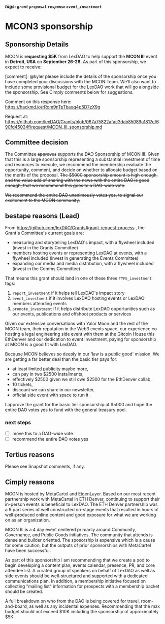 ##### tags: `grant` `proposal` `response` `event_investment`

# MCON3 sponsorship
## Sponsorship Details
MCON is **requesting $5K** from LexDAO to help support the **MCON III** event in **Detroit, USA** on **September 26-28**.  As part of this sponsorship, we expect to receive:

[comment]: @kyler please include the details of the sponsorship once you have completed your discussions with the MCON Team.  We'll also want to include some provisional budget for the LexDAO work that will go alongside the sponsorship.  See Cimply comments below for suggestions.



Comment on this response here: https://hackmd.io/rRom9nTpTbaoq4p5D7zX9g

Request at: https://github.com/lexDAO/Grants/blob/087a75822afac3dab85089a1817cf690fd45034f/request/MCON_III_sponsorship.md

## Committee decision

The Committee ~~approves~~ supports the DAO Sponsorship of MCON III. Given that this is a large sponsorship representing a substantial investment of time and resources to execute, we recommend the membership evaluate the opportunity, comment, and decide on whether to allocate budget based on the merits of the proposal.
~~The $5000 sponsorship amount is high enough, and the value add of sharing with the news with the entire DAO is good enough, that we recommend this goes to a DAO-wide vote.~~

~~We recommend the entire DAO unanimously votes yes, to signal our excitement to the MCON community.~~

## bestape reasons (Lead)

From https://github.com/lexDAO/Grants#grant-request-process , the Grant's Committee's current goals are:

* measuring and storytelling LexDAO's impact, with a flywheel included (invest in the Grants Committee)
* members hosting events or representing LexDAO at events, with a flywheel included (invest in generating the Events Committee)
* expanding our media and media distribution, with a flywheel included (invest in the Comms Committee)

That means this grant should land in one of these three `TYPE_investment` tags:

1. `report_investment` if it helps tell LexDAO's impact story
2. `event_investment` if it involves LexDAO hosting events or LexDAO members attending events
3. `promote_investment` if it helps distribute LexDAO opportunities such as our events, publications and offshoot products or services

Given our extensive conversations with Yalor Moon and the rest of the MCON team, their reputation in the Web3 events space, our experience co-hosting a legal engineering side event with them at the Gitcoin House this EthDenver and our dedication to event investment, paying for sponsorship at MCON is a good fit with LexDAO.

Because MCON believes so deeply in our 'law is a public good' mission, We are getting a far better deal than the basic tier pays for:

* at least limited publicity maybe more,
* can pay in two $2500 installments,
* effectively $2500 given we still owe $2500 for the EthDenver collab,
* 10 tickets, 
* discount we can share in our newsletter,
* official side event with space to run it

I approve the grant for the basic tier sponsorship at $5000 and hope the entire DAO votes yes to fund with the general treasury pool.

### next steps

- [ ] move this to a DAO-wide vote
- [ ] recommend the entire DAO votes yes

## Tertius reasons

Please see Snapshot comments, if any.

## Cimply reasons
MCON is hosted by MetaCartel and EigenLayer.  Based on our most recent partnership work with MetaCartel in ETH Denver, continuing to support their in-person events is beneficial to LexDAO.  The ETH Denver partnership was a 6 part series of well constructed on-stage events that resulted in hours of well-produced online content and good exposure for what we are working on as an organization.

MCON III is a 4 day event centered primarily around Community, Governance, and Public Goods initiatives.  The community that attends is dense and builder oriented.  The sposorship is expensive which is a cause for some caution, but the outputs of prior sponsorships with MetaCartel have been successful.

As part of this sponsorship I am recommending that we create a pod to begin developing a content plan, events calendar, presence, PR, and core attendee list.  A curated group of speakers on behalf of LexDAO as well as side events should be well-structured and supported with a dedicated communications plan.  In addition, a membership initiative focused on collecting "mailing list" information for prospects with a membership packet should be created.

A full breakdown on who from the DAO is being covered for travel, room-and-board, as well as any incidental expenses.  Recommending that the max budget should not exceed $10K including the sponsorship of approximately $5K.
